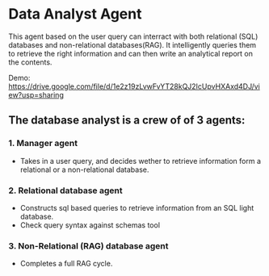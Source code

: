 # Data Analyst Agent
This agent based on the user query can interract with both relational (SQL) databases and non-relational databases(RAG). It intelligently queries them to retrieve the right information and can then write an analytical report on the contents.

Demo: https://drive.google.com/file/d/1e2z19zLvwFvYT28kQJ2IcUpvHXAxd4DJ/view?usp=sharing

## The database analyst is a crew of of 3 agents:
### **1. Manager agent**
  - Takes in a user query, and decides wether to retrieve information form a relational or a non-relational database. 
### **2. Relational database agent**
  - Constructs sql based queries to retrieve information from an SQL light database.
  - Check query syntax against schemas tool
### **3. Non-Relational (RAG) database agent**
  - Completes a full RAG cycle. 
